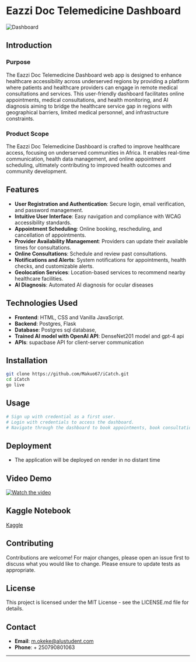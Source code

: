 # Eazzi Doc Telemedicine Dashboard

![Dashboard](./images/EazziDocdashboard.png)

## Introduction

### Purpose

The Eazzi Doc Telemedicine Dashboard web app is designed to enhance healthcare accessibility across underserved regions by providing a platform where patients and healthcare providers can engage in remote medical consultations and services. This user-friendly dashboard facilitates online appointments, medical consultations, and health monitoring, and AI diagnosis aiming to bridge the healthcare service gap in regions with geographical barriers, limited medical personnel, and infrastructure constraints.

### Product Scope

The Eazzi Doc Telemedicine Dashboard is crafted to improve healthcare access, focusing on underserved communities in Africa. It enables real-time communication, health data management, and online appointment scheduling, ultimately contributing to improved health outcomes and community development.

## Features

- **User Registration and Authentication**: Secure login, email verification, and password management.
- **Intuitive User Interface**: Easy navigation and compliance with WCAG accessibility standards.
- **Appointment Scheduling**: Online booking, rescheduling, and cancellation of appointments.
- **Provider Availability Management**: Providers can update their available times for consultations.
- **Online Consultations**: Schedule and review past consultations.
- **Notifications and Alerts**: System notifications for appointments, health checks, and customizable alerts.
- **Geolocation Services**: Location-based services to recommend nearby healthcare facilities.
- **AI Diagnosis**: Automated AI diagnosis for ocular diseases

## Technologies Used

- **Frontend**: HTML, CSS and Vanilla JavaScript.
- **Backend**: Postgres, Flask
- **Database**: Postgres sql database,
- **Trained AI model with OpenAI API**: DenseNet201 model and gpt-4 api
- **APIs**: supacbase API for client-server communication

## Installation

```bash
git clone https://github.com/Makuo67/iCatch.git
cd iCatch
go live
```

## Usage

```bash
# Sign up with credential as a first user.
# Login with credentials to access the dashboard.
# Navigate through the dashboard to book appointments, book consultation, view health stats, do the AI Diagnosis, or locate hospitals.
```

## Deployment

- The application will be deployed on render in no distant time

## Video Demo

[![Watch the video](https://img.youtube.com/vi/YMNOptAKmvs/maxresdefault.jpg)](https://youtu.be/YMNOptAKmvs)

## Kaggle Notebook
[Kaggle](https://www.kaggle.com/code/okekemakuochukwu/capstone1)


## Contributing

Contributions are welcome! For major changes, please open an issue first to discuss what you would like to change. Please ensure to update tests as appropriate.

## License

This project is licensed under the MIT License - see the LICENSE.md file for details.

## Contact

- **Email**: m.okeke@alustudent.com
- **Phone**: + 250790801063

---
